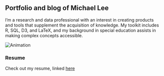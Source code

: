 ## Portfolio and blog of Michael Lee

I’m a research and data professional with an interest in creating products and tools that supplement the acquisition of knowledge. My toolkit includes R, SQL, D3, and LaTeX, and my background in special education assists in making complex concepts accessible.

![Animation](https://d33wubrfki0l68.cloudfront.net/5c9a4243f27660869fcd886baf7b2e32da203edc/d754e/img/lineeducationloans.gif)

### Resume

Check out my resume, linked [here](https://www.mikelee.co/Michael_Lee_Resume.pdf)
